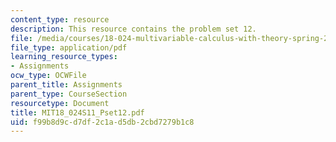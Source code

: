 ```yaml
---
content_type: resource
description: This resource contains the problem set 12.
file: /media/courses/18-024-multivariable-calculus-with-theory-spring-2011/f99b8d9cd7df2c1ad5db2cbd7279b1c8_MIT18_024S11_Pset12.pdf
file_type: application/pdf
learning_resource_types:
- Assignments
ocw_type: OCWFile
parent_title: Assignments
parent_type: CourseSection
resourcetype: Document
title: MIT18_024S11_Pset12.pdf
uid: f99b8d9c-d7df-2c1a-d5db-2cbd7279b1c8
---
```

